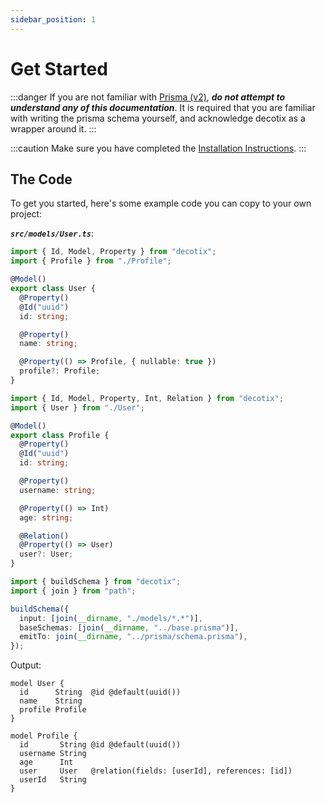 ```yaml
---
sidebar_position: 1
---
```


# Get Started

:::danger
If you are not familiar with [Prisma (v2)](https://prisma.io), **_do not attempt to understand any of this documentation_**. It is required that you are familiar with writing the prisma schema yourself, and acknowledge decotix as a wrapper around it.
:::

:::caution
Make sure you have completed the [Installation Instructions](./installation).
:::

## The Code

To get you started, here's some example code you can copy to your own project:

**_`src/models/User.ts`_**:

```ts title="src/models/User.ts"
import { Id, Model, Property } from "decotix";
import { Profile } from "./Profile";

@Model()
export class User {
  @Property()
  @Id("uuid")
  id: string;

  @Property()
  name: string;

  @Property(() => Profile, { nullable: true })
  profile?: Profile;
}
```

```ts title="src/models/Profile.ts"
import { Id, Model, Property, Int, Relation } from "decotix";
import { User } from "./User";

@Model()
export class Profile {
  @Property()
  @Id("uuid")
  id: string;

  @Property()
  username: string;

  @Property(() => Int)
  age: string;

  @Relation()
  @Property(() => User)
  user?: User;
}
```

```ts title="src/buildPrismaSchema.ts"
import { buildSchema } from "decotix";
import { join } from "path";

buildSchema({
  input: [join(__dirname, "./models/*.*")],
  baseSchemas: [join(__dirname, "../base.prisma")],
  emitTo: join(__dirname, "../prisma/schema.prisma"),
});
```

Output:

```prisma title="prisma/schema.prisma"
model User {
  id      String  @id @default(uuid())
  name    String
  profile Profile
}

model Profile {
  id       String @id @default(uuid())
  username String
  age      Int
  user     User   @relation(fields: [userId], references: [id])
  userId   String
}
```
